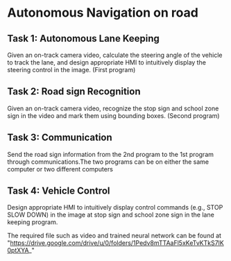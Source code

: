 # Autonomous Navigation on road
## Task 1: Autonomous Lane Keeping  
Given an on-track camera video, calculate the steering angle of the vehicle to track the lane, and design appropriate HMI to intuitively display the steering control in the image. (First program)
## Task 2: Road sign Recognition
Given an on-track camera video, recognize the stop sign and school zone sign in the video and mark them using bounding boxes. (Second program)
## Task 3: Communication
Send the road sign information from the 2nd program to the 1st program through communications.The two programs can be on either the same computer or two different computers
## Task 4: Vehicle Control
Design appropriate HMI to intuitively display control commands (e.g., STOP SLOW DOWN) in the image at stop sign and school zone sign in the lane keeping program.

The required file such as video and trained neural network can be found at "https://drive.google.com/drive/u/0/folders/1Pedv8mTTAaFl5xKeTvKTkS7lK0ptXYA_"
